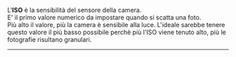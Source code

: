 L'**ISO** è la sensibilità del sensore della camera.<br />
E' il primo valore numerico da impostare quando si scatta una foto.<br />
Più alto il valore, più la camera è sensibile alla luce. L'ideale sarebbe tenere questo valore il più basso possibile perchè più l'ISO viene tenuto alto, più le fotografie risultano granulari.

---------------------------------------------------------------